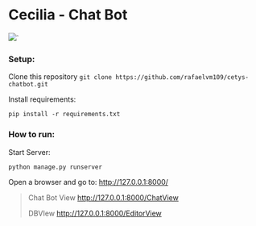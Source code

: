 # Cecilia - Chat Bot

![](https://www.insegment.com/blog/wp-content/uploads/2020/11/chatbot-marketing.gif)`

### Setup:

Clone this repository
`git clone https://github.com/rafaelvm109/cetys-chatbot.git`

Install requirements:

    pip install -r requirements.txt


### How to run:

Start Server:

    python manage.py runserver



Open a browser and go to: http://127.0.0.1:8000/

> Chat Bot View
> http://127.0.0.1:8000/ChatView
> 
> DBVIew
> http://127.0.0.1:8000/EditorView
